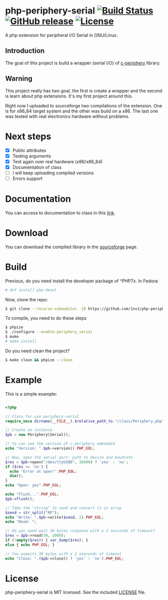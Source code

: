 # php-periphery-serial [![Build Status](https://travis-ci.org/1nv1/php-periphery.svg?branch=master)](https://travis-ci.org/vsergeev/c-periphery) [![GitHub release](https://img.shields.io/github/release/1nv1/php-periphery-serial/all.svg?maxAge=7200)](https://img.shields.io/github/release/1nv1/php-periphery-serial/all.svg) [![License](https://img.shields.io/badge/license-MIT-blue.svg)](https://github.com/vsergeev/c-periphery/blob/master/LICENSE)

A php extension for peripheral I/O Serial in GNU/Linux.

## Introduction

The goal of this project is build a wrapper (serial I/O) of [c-periphery](https://github.com/vsergeev/c-periphery)
library.

## Warning

This project really has two goal, the first is create a wrapper and the second
is learn about php extensions. It's my first project around this.

Right now I uploaded to sourceforge two compilations of the extension. One is
for x86_64 target system and the other was build on a x86.
The last one was tested with real electronics hardware without problems.

# Next steps

- [x] Public attributes
- [x] Testing arguments
- [x] Test again over real hardware (x86/x86_64)
- [x] Documentation of class
- [ ] I will keep uploading compiled versions
- [ ] Errors support

# Documentation

You can access to documentation to class in this [link](docs/class_serial.md).

# Download

You can download the compiled library in the [sourceforge](https://sourceforge.net/projects/php-periphery-serial/) page.

# Build

Previous, do you need install the developer package of ^PHP7x. In Fedora:

``` sh
# dnf install php-devel
```

Now, clone the repo:

``` sh
$ git clone --recurse-submodules -j8 https://github.com/1nv1/php-periphery-serial.git
```

To compile, you need to do these steps

``` sh
$ phpize
$ ./configure --enable-periphery_serial
$ make
# make install
```

Do you need clean the project?

``` sh
$ make clean && phpize --clean
```

# Example

This is a simple example:

```php

<?php

// Class for use periphery-serial
require_once dirname(__FILE__).$relative_path_to."/class/Periphery.php";

// Create an instance
$pb = new Periphery\Serial();

// Yo can see the version of c-periphery embedded
echo "Version: ".$pb->version().PHP_EOL;

// Now, open the serial port: path to device and baudrate
$res = $pb->open("/dev/ttyUSB0", 38400) ? 'yes' : 'no';
if ($res == 'no') {
  echo "Error at open!".PHP_EOL;
  die();
}
echo "Open: yes".PHP_EOL;

echo "Flush...".PHP_EOL;
$pb->flush();

// Take the "string" to send and convert it in array
$send = str_split("RP");
echo "Write: ".$pb->write($send, 2).PHP_EOL;
echo "Read: ";

// Do you need wait 30 bytes response with a 2 senconds of timeout?
$res = $pb->read(30, 2000);
if (!empty($res)) { var_dump($res); }
else { echo PHP_EOL; }

// You expects 30 bytes with a 2 senconds of timeout
echo "Close: ".($pb->close() ? 'yes' : 'no').PHP_EOL;

```

# License

php-periphery-serial is MIT licensed. See the included [LICENSE](LICENSE) file.

